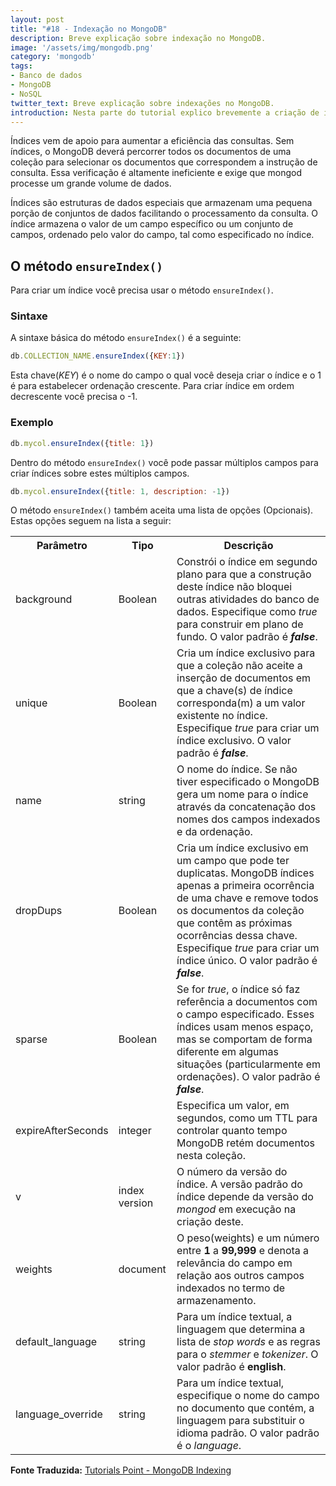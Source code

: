 ```yaml
---
layout: post
title: "#18 - Indexação no MongoDB"
description: Breve explicação sobre indexação no MongoDB.
image: '/assets/img/mongodb.png'
category: 'mongodb'
tags:
- Banco de dados
- MongoDB
- NoSQL
twitter_text: Breve explicação sobre indexações no MongoDB.
introduction: Nesta parte do tutorial explico brevemente a criação de índices no MongoDB.
---
```


Índices vem de apoio para aumentar a eficiência das consultas. Sem índices, o MongoDB deverá percorrer todos os documentos de uma coleção para selecionar os documentos que correspondem a instrução de consulta. Essa verificação é altamente ineficiente e exige que mongod processe um grande volume de dados.

Índices são estruturas de dados especiais que armazenam uma pequena porção de conjuntos de dados facilitando o processamento da consulta. O índice armazena o valor de um campo específico ou um conjunto de campos, ordenado pelo valor do campo, tal como especificado no índice.

## O método ```ensureIndex()```

Para criar um índice você precisa usar o método ```ensureIndex()```.

### Sintaxe

A sintaxe básica do método ```ensureIndex()``` é a seguinte:

```js
db.COLLECTION_NAME.ensureIndex({KEY:1})
```

Esta chave(*KEY*) é o nome do campo o qual você deseja criar o índice e o 1 é para estabelecer ordenação crescente. Para criar índice em ordem decrescente você precisa o -1.

### Exemplo

```js
db.mycol.ensureIndex({title: 1})
```

Dentro do método ```ensureIndex()``` você pode passar múltiplos campos para criar índices sobre estes múltiplos campos.

```js
db.mycol.ensureIndex({title: 1, description: -1})
```

O método ```ensureIndex()``` também aceita uma lista de opções (Opcionais). Estas opções seguem na lista a seguir:

<table>
<tbody>
<tr>
<th>Parâmetro</th>
<th>Tipo</th>
<th>Descrição</th>
</tr>
<tr>
<td>background</td>
<td>Boolean</td>
<td>Constrói o índice em segundo plano para que a construção deste índice não bloquei outras atividades do banco de dados. Especifique como <i>true</i> para construir em plano de fundo. O valor padrão é <i><b>false</b></i>.</td>
</tr>
<tr>
<td>unique</td>
<td>Boolean</td>
<td>Cria um índice exclusivo para que a coleção não aceite a inserção de documentos em que a chave(s) de índice corresponda(m) a um valor existente no índice. Especifique <i>true</i> para criar um índice exclusivo. O valor padrão é <i><b>false</b></i>.</td>
</tr>
<tr>
<td>name</td>
<td>string</td>
<td>O nome do índice. Se não tiver especificado o MongoDB gera um nome para o índice através da concatenação dos nomes dos campos indexados e da ordenação.</td>
</tr>
<tr>
<td>dropDups</td>
<td>Boolean</td>
<td>Cria um índice exclusivo em um campo que pode ter duplicatas. MongoDB índices apenas a primeira ocorrência de uma chave e remove todos os documentos da coleção que contêm as próximas ocorrências dessa chave. Especifique <i>true</i> para criar um índice único. O valor padrão é <i><b>false</b></i>.</td>
</tr>
<tr>
<td>sparse</td>
<td>Boolean</td>
<td>Se for <i>true</i>, o índice só faz referência a documentos com o campo especificado. Esses índices usam menos espaço, mas se comportam de forma diferente em algumas situações (particularmente em ordenações). O valor padrão é <i><b>false</b></i>.</td>
</tr>
<tr>
<td>expireAfterSeconds</td>
<td>integer</td>
<td>
Especifica um valor, em segundos, como um TTL para controlar quanto tempo MongoDB retém documentos nesta coleção.
</td>
</tr>
<tr>
<td>v</td>
<td>index version</td>
<td>O número da versão do índice. A versão padrão do índice depende da versão do <i>mongod</i> em execução na criação deste.</td>
</tr>
<tr>
<td>weights</td>
<td>document</td>
<td>O peso(weights) e um número entre <b>1</b> a <b>99,999</b> e denota a relevância do campo em relação aos outros campos indexados no termo de armazenamento.</td>
</tr>
<tr>
<td>default_language</td>
<td>string</td>
<td>Para um índice textual, a linguagem que determina a lista de <i>stop words </i>e as regras para o <i>stemmer</i> e <i>tokenizer</i>. O valor padrão é <b>english</b>.</td>
</tr>
<tr>
<td>language_override</td>
<td>string</td>
<td>Para um índice textual, especifique o nome do campo no documento que contém, a linguagem para substituir o idioma padrão. O valor padrão é o <i>language</i>.</td>
</tr>
</tbody>
</table>

**Fonte Traduzida:** [Tutorials Point - MongoDB Indexing](http://www.tutorialspoint.com/mongodb/mongodb_indexing.htm)
